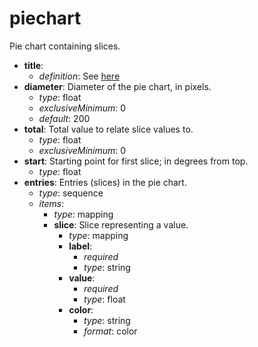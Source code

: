 # piechart

Pie chart containing slices.

- **title**:
    - *definition*: See [here](timelines.md)
- **diameter**: Diameter of the pie chart, in pixels.
  - *type*: float
  - *exclusiveMinimum*: 0
  - *default*: 200
- **total**: Total value to relate slice values to.
  - *type*: float
  - *exclusiveMinimum*: 0
- **start**: Starting point for first slice; in degrees from top.
  - *type*: float
- **entries**: Entries (slices) in the pie chart.
  - *type*: sequence
  - *items*:
    - *type*: mapping
    - **slice**: Slice representing a value.
      - *type*: mapping
      - **label**:
        - *required*
        - *type*: string
      - **value**:
        - *required*
        - *type*: float
      - **color**:
        - *type*: string
        - *format*: color


